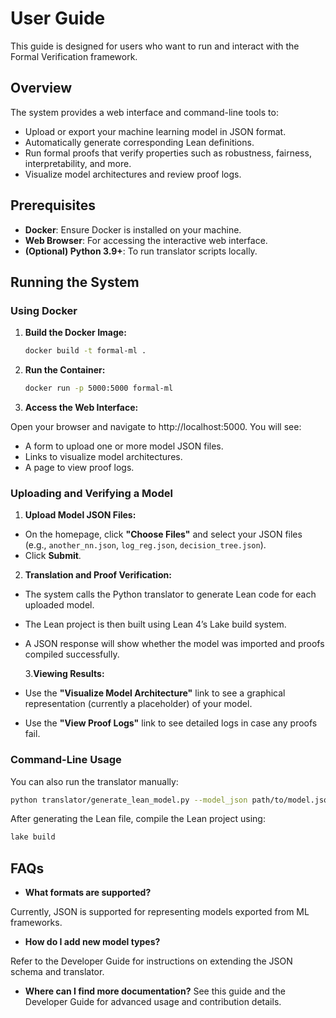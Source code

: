 # User Guide

This guide is designed for users who want to run and interact with the Formal Verification framework.

## Overview

The system provides a web interface and command-line tools to:

- Upload or export your machine learning model in JSON format.
- Automatically generate corresponding Lean definitions.
- Run formal proofs that verify properties such as robustness, fairness, interpretability, and more.
- Visualize model architectures and review proof logs.

## Prerequisites

- **Docker**: Ensure Docker is installed on your machine.
- **Web Browser**: For accessing the interactive web interface.
- **(Optional) Python 3.9+**: To run translator scripts locally.

## Running the System

### Using Docker

1. **Build the Docker Image:**

   ```bash
   docker build -t formal-ml .
   ```

2. **Run the Container:**

   ```bash
   docker run -p 5000:5000 formal-ml

   ```

3. **Access the Web Interface:**

Open your browser and navigate to http://localhost:5000. You will see:

- A form to upload one or more model JSON files.
- Links to visualize model architectures.
- A page to view proof logs.

### Uploading and Verifying a Model

1. **Upload Model JSON Files:**

- On the homepage, click **"Choose Files"** and select your JSON files (e.g., `another_nn.json`, `log_reg.json`, `decision_tree.json`).
- Click **Submit**.

2. **Translation and Proof Verification:**

- The system calls the Python translator to generate Lean code for each uploaded model.
- The Lean project is then built using Lean 4’s Lake build system.
- A JSON response will show whether the model was imported and proofs compiled successfully.

  3.**Viewing Results:**

- Use the **"Visualize Model Architecture"** link to see a graphical representation (currently a placeholder) of your model.
- Use the **"View Proof Logs"** link to see detailed logs in case any proofs fail.

### Command-Line Usage

You can also run the translator manually:

```bash
python translator/generate_lean_model.py --model_json path/to/model.json --output_lean lean/generated/model_name.lean
```

After generating the Lean file, compile the Lean project using:

```bash
lake build
```

## FAQs

- **What formats are supported?**

Currently, JSON is supported for representing models exported from ML frameworks.

- **How do I add new model types?**

Refer to the Developer Guide for instructions on extending the JSON schema and translator.

- **Where can I find more documentation?**
  See this guide and the Developer Guide for advanced usage and contribution details.
